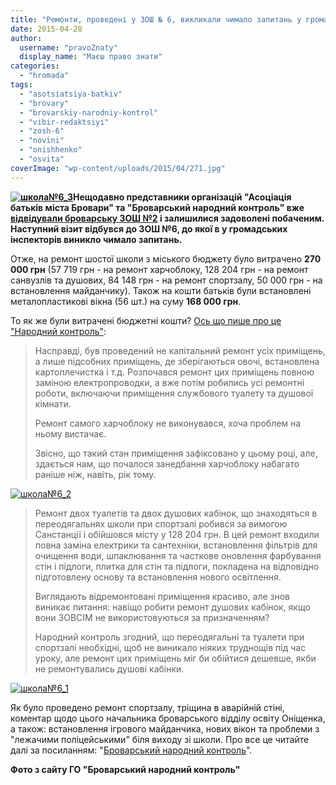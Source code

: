 ```yaml
---
title: "Ремонти, проведені у ЗОШ № 6, викликали чимало запитань у громадських інспекторів"
date: 2015-04-28
author: 
  username: "pravoZnaty"
  display_name: "Маєш право знати"
categories: 
  - "hromada"
tags: 
  - "asotsiatsiya-batkiv"
  - "brovary"
  - "brovarskiy-narodniy-kontrol"
  - "vibir-redaktsiyi"
  - "zosh-6"
  - "novini"
  - "onishhenko"
  - "osvita"
coverImage: "wp-content/uploads/2015/04/271.jpg"
---
```


**[![школа№6_3](https://mpz.brovary.org/wp-content/uploads/2015/04/123.jpg)](https://mpz.brovary.org/wp-content/uploads/2015/04/123.jpg)Нещодавно представники організацій "Асоціація батьків міста Бровари" та "Броварський народний контроль" вже [відвідували броварську ЗОШ №2](https://mpz.brovary.org/brovarskiy-narodniy-kontrol-pereviriv-na-shho-pishli-byudzhetni-koshti-v-zosh-2/) і залишилися задоволені побаченим. Наступний візит відбувся до ЗОШ №6, до якої в у громадських інспекторів виникло чимало запитань.**

Отже, на ремонт шостої школи з міського бюджету було витрачено **270 000 грн** (57 719 грн - на ремонт харчоблоку, 128 204 грн - на ремонт санвузлів та душових, 84 148 грн - на ремонт спортзалу, 50 000 грн - на встановлення майданчику). Також на кошти батьків були встановлені металопластикові вікна (56 шт.) на суму **168 000 грн**.

То як же були витрачені бюджетні кошти? [Ось що пише про це "Народний контроль"](http://nk.mybrovary.com/shkola-6-nu-duzhe-bagato-pitan/):

> Насправді, був проведений не капітальний ремонт усіх приміщень, а лише підсобних приміщень, де зберігаються овочі, встановлена картоплечистка і т.д. Розпочався ремонт цих приміщень повною заміною електропроводки, а вже потім робились усі ремонтні роботи, включаючи приміщення службового туалету та душової кімнати.
> 
> Ремонт самого харчоблоку не виконувався, хоча проблем на ньому вистачає.
> 
> Звісно, що такий стан приміщення зафіксовано у цьому році, але, здається нам, що почалося занедбання харчоблоку набагато раніше ніж, навіть, рік тому.

[![школа№6_2](https://mpz.brovary.org/wp-content/uploads/2015/04/271.jpg)](https://mpz.brovary.org/wp-content/uploads/2015/04/271.jpg)

> Ремонт двох туалетів та двох душових кабінок, що знаходяться в переодягальнях школи при спортзалі робився за вимогою Санстанції і обійшовся місту у 128 204 грн. В цей ремонт входили повна заміна електрики та сантехніки, встановлення фільтрів для очищення води, шпаклювання та часткове оновлення фарбування стін і підлоги, плитка для стін та підлоги, покладена на відповідно підготовлену основу та встановлення нового освітлення.
> 
> Виглядають відремонтовані приміщення красиво, але знов виникає питання: навіщо робити ремонт душових кабінок, якщо вони ЗОВСІМ не використовуються за призначенням?
> 
> Народний контроль згодний, що переодягальні та туалети при спортзалі необхідні, щоб не виникало ніяких труднощів під час уроку, але ремонт цих приміщень міг би обійтися дешевше, якби не ремонтувались душові кабінки.

[![школа№6_1](https://mpz.brovary.org/wp-content/uploads/2015/04/521.jpg)](https://mpz.brovary.org/wp-content/uploads/2015/04/521.jpg)

Як було проведено ремонт спортзалу, тріщина в аварійній стіні, коментар щодо цього начальника броварського відділу освіту Оніщенка, а також: встановлення ігрового майданчика, нових вікон та проблеми з "лежачими поліцейськими" біля виходу зі школи. Про все це читайте далі за посиланням: "[Броварський народний контроль](http://nk.mybrovary.com/shkola-6-nu-duzhe-bagato-pitan/)".

**Фото з сайту ГО "Броварський народний контроль"**
